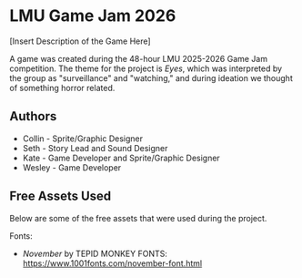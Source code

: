 # LMU Game Jam 2026

[Insert Description of the Game Here]

A game was created during the 48-hour LMU 2025-2026 Game Jam competition. The theme for the project is *Eyes*, which was interpreted by the group as "surveillance" and "watching," and during ideation we thought of something horror related. 

## Authors
- Collin - Sprite/Graphic Designer
- Seth - Story Lead and Sound Designer
- Kate - Game Developer and Sprite/Graphic Designer
- Wesley - Game Developer

## Free Assets Used

Below are some of the free assets that were used during the project.

Fonts:
- *November* by TEPID MONKEY FONTS: https://www.1001fonts.com/november-font.html